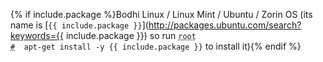 {% if include.package %}Bodhi Linux / Linux Mint / Ubuntu / Zorin OS (its name is [`{{ include.package }}`](http://packages.ubuntu.com/search?keywords={{ include.package }}) so run <code><span class = "coder"><abbr title="This command is to be run as root user; to enter root run the su command">root #</abbr></span> &nbsp;apt-get install -y {{ include.package }}</code> to install it){% endif %}
